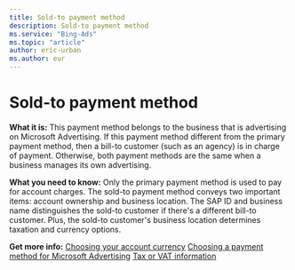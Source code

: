 ```yaml
---
title: Sold-to payment method
description: Sold-to payment method
ms.service: "Bing-Ads"
ms.topic: "article"
author: eric-urban
ms.author: eur
---
```


# Sold-to payment method

**What it is:**  This payment method belongs to the business that is advertising on Microsoft Advertising. If this payment method different from the primary payment method, then a bill-to customer (such as an agency) is in charge of payment. Otherwise, both payment methods are the same when a business manages its own advertising.

**What you need to know:**  Only the primary payment method is used to pay for account charges. The sold-to payment method conveys two important items: account ownership and business location. The SAP ID and business name distinguishes the sold-to customer if there's a different bill-to customer. Plus, the sold-to customer's business location determines taxation and currency options.

**Get more info:**          [Choosing your account currency](../hlp_BA_CONC_Currency.md)         [Choosing a payment method for Microsoft Advertising](../hlp_BA_CONC_PaymentMethodsV2.md)         [Tax or VAT information](../hlp_BA_CONC_TaxVATInfo.md)


